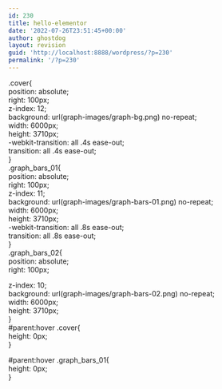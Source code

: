 ```yaml
---
id: 230
title: hello-elementor
date: '2022-07-26T23:51:45+00:00'
author: ghostdog
layout: revision
guid: 'http://localhost:8888/wordpress/?p=230'
permalink: '/?p=230'
---
```


.cover{  
 position: absolute;  
 right: 100px;  
 z-index: 12;  
 background: url(graph-images/graph-bg.png) no-repeat;  
 width: 6000px;  
 height: 3710px;  
 -webkit-transition: all .4s ease-out;  
 transition: all .4s ease-out;  
}  
.graph\_bars\_01{  
 position: absolute;  
 right: 100px;  
 z-index: 11;  
 background: url(graph-images/graph-bars-01.png) no-repeat;  
 width: 6000px;  
 height: 3710px;  
 -webkit-transition: all .8s ease-out;  
 transition: all .8s ease-out;  
}  
.graph\_bars\_02{  
 position: absolute;  
 right: 100px;

 z-index: 10;  
 background: url(graph-images/graph-bars-02.png) no-repeat;  
 width: 6000px;  
 height: 3710px;  
}  
\#parent:hover .cover{  
 height: 0px;  
}

\#parent:hover .graph\_bars\_01{  
 height: 0px;  
}